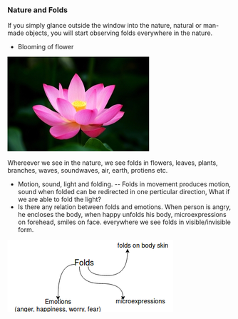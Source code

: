 ### Nature and Folds

If you simply glance outside the window into the nature, natural or man-made objects, you will start observing folds everywhere in the nature.

* Blooming of flower

![](/assets/1.jpg)

Whereever we see in the nature, we see folds in flowers, leaves, plants, branches, waves, soundwaves, air, earth, protiens etc.

* Motion, sound, light and folding. -- Folds in movement produces motion, sound when folded can be redirected in one perticular direction, What if we are able to fold the light?
* Is there any relation between folds and emotions. When person is angry, he encloses the body, when happy unfolds his body, microexpressions on forehead, smiles on face. everywhere we see folds in visible/invisible form.

![](/assets/3.png)





